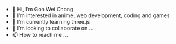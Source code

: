- 👋 Hi, I’m Goh Wei Chong
- 👀 I’m interested in anime, web development, coding and games
- 🌱 I’m currently learning three.js
- 💞️ I’m looking to collaborate on ...
- 📫 How to reach me ...

<!---
gohweichong/gohweichong is a ✨ special ✨ repository because its `README.md` (this file) appears on your GitHub profile.
You can click the Preview link to take a look at your changes.
--->
